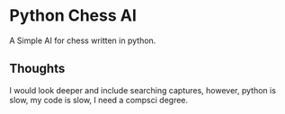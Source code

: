 # Python Chess AI
A Simple AI for chess written in python.

## Thoughts
I would look deeper and include searching captures, however, python is slow, my code is slow, I need a compsci degree.
